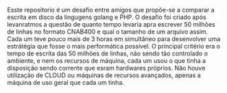 Esste repositorio é um desafio entre amigos que propõe-se a comparar a escrita em disco da lingugens golang e PHP.  O desafio foi criado após levanratmos a questão de quanto tempo levaria apra escrever 50 milhões de linhas no formato CNAB400 e qual o tamanho de um arquivo assim. Cada um teve pouco mais de 3 horas em simultâneo para desenvolver uma estrátégia que fosse o mais performática possível. O principal critério era o tempo de escrita das 50 milhões de linhas, não sendo tão controlado o ambiente, e nem os recursos de máquina, cada um usou o que tinha a disposição sendo corrente que esram hardwares próprios. Não houve utilização de CLOUD ou máquinas de recursos avançados, apenas a máquina de uso geral que cada um tinha.